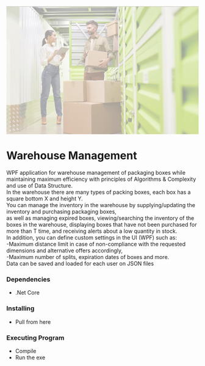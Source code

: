 <img align="center" alt="backgroundWarehouse" style="padding-right:10px;" src="https://github.com/OrShitri/WarehouseManagement/blob/master/PackagingBoxes/Images/BackgroundWarehouse.jpeg?raw=true" />  

# Warehouse Management
WPF application for warehouse management of packaging boxes while maintaining maximum efficiency with principles of Algorithms & Complexity and use of Data Structure.
<br>
In the warehouse there are many types of packing boxes, each box has a square bottom X and height Y.
<br>
You can manage the inventory in the warehouse by supplying/updating the inventory and purchasing packaging boxes, 
<br>
as well as managing expired boxes, viewing/searching the inventory of the boxes in the warehouse, displaying boxes that have not been purchased for more than T time, and receiving alerts about a low quantity in stock.
<br>
In addition, you can define custom settings in the UI (WPF) such as:
<br>
-Maximum distance limit in case of non-compliance with the requested dimensions and alternative offers accordingly,
<br>
-Maximum number of splits, expiration dates of boxes and more.
<br>
Data can be saved and loaded for each user on JSON files

### Dependencies
* .Net Core

### Installing
* Pull from here

### Executing Program

* Compile
* Run the exe
